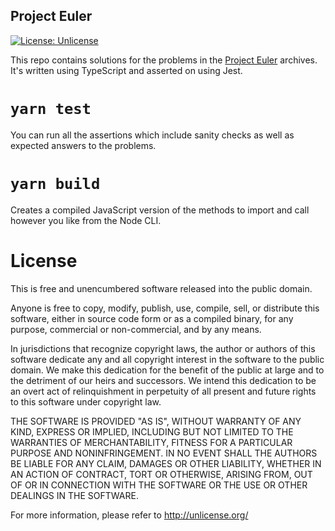 Project Euler
---
[![License: Unlicense](https://img.shields.io/badge/license-Unlicense-blue.svg)](http://unlicense.org/)

This repo contains solutions for the problems in the [Project Euler](https://projecteuler.net/) archives. It's written using TypeScript and asserted on using Jest.

# `yarn test`
You can run all the assertions which include sanity checks as well as expected answers to the problems.

# `yarn build`
Creates a compiled JavaScript version of the methods to import and call however you like from the Node CLI.

# License
This is free and unencumbered software released into the public domain.

Anyone is free to copy, modify, publish, use, compile, sell, or
distribute this software, either in source code form or as a compiled
binary, for any purpose, commercial or non-commercial, and by any
means.

In jurisdictions that recognize copyright laws, the author or authors
of this software dedicate any and all copyright interest in the
software to the public domain. We make this dedication for the benefit
of the public at large and to the detriment of our heirs and
successors. We intend this dedication to be an overt act of
relinquishment in perpetuity of all present and future rights to this
software under copyright law.

THE SOFTWARE IS PROVIDED "AS IS", WITHOUT WARRANTY OF ANY KIND,
EXPRESS OR IMPLIED, INCLUDING BUT NOT LIMITED TO THE WARRANTIES OF
MERCHANTABILITY, FITNESS FOR A PARTICULAR PURPOSE AND NONINFRINGEMENT.
IN NO EVENT SHALL THE AUTHORS BE LIABLE FOR ANY CLAIM, DAMAGES OR
OTHER LIABILITY, WHETHER IN AN ACTION OF CONTRACT, TORT OR OTHERWISE,
ARISING FROM, OUT OF OR IN CONNECTION WITH THE SOFTWARE OR THE USE OR
OTHER DEALINGS IN THE SOFTWARE.

For more information, please refer to <http://unlicense.org/>
